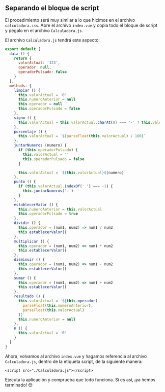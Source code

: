 ## Separando el bloque de script

El procedimiento será muy similar a lo que hicimos en el archivo `calculadora.css`. Abre el archivo `index.vue` y copia todo el bloque de script y pégalo en el archivo `Calculadora.js`.

El archivo `Calculadora.js` tendrá este aspecto:

```js
export default {
  data () {
    return {
      valorActual: '123',
      operador: null,
      operadorPulsado: false
    }
  },
  methods: {
    limpiar () {
      this.valorActual = '0'
      this.numeroAnterior = null
      this.operador = null
      this.operadorPulsado = false
    },
    signo () {
      this.valorActual = this.valorActual.charAt(0) === '-' ? this.valorActual.slice(1) : `-${this.valorActual}`
    },
    porcentaje () {
      this.valorActual = `${parseFloat(this.valorActual) / 100}`
    },
    juntarNumeros (numero) {
      if (this.operadorPulsado) {
        this.valorActual = ''
        this.operadorPulsado = false
      }

      this.valorActual = `${this.valorActual}${numero}`
    },
    punto () {
      if (this.valorActual.indexOf('.') === -1) {
        this.juntarNumeros('.')
      }
    },
    establecerValor () {
      this.numeroAnterior = this.valorActual
      this.operadorPulsado = true
    },
    dividir () {
      this.operador = (num1, num2) => num1 / num2
      this.establecerValor()
    },
    multiplicar () {
      this.operador = (num1, num2) => num1 * num2
      this.establecerValor()
    },
    disminuir () {
      this.operador = (num1, num2) => num1 - num2
      this.establecerValor()
    },
    sumar () {
      this.operador = (num1, num2) => num1 + num2
      this.establecerValor()
    },
    resultado () {
      this.valorActual = `${this.operador(
        parseFloat(this.numeroAnterior),
        parseFloat(this.valorActual)
      )}`
      this.numeroAnterior = null
    },
    n () {
      this.valorActual = '0'
    }
  }
}
```

Ahora, volvamos al archivo `index.vue` y hagamos referencia al archivo `Calculadora.js`, dentro de la etiqueta script, de la siguiente manera:

```vue
<script src="./Calculadora.js"></script>
```

Ejecuta la aplicación y comprueba que todo funciona. Si es así, ¡ya hemos terminado! 😊
